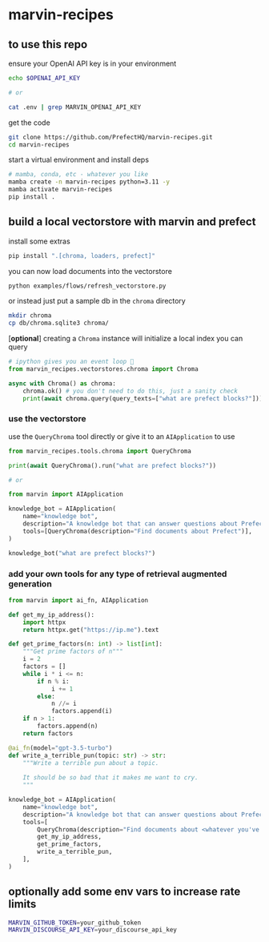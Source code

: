 # marvin-recipes

## to use this repo
ensure your OpenAI API key is in your environment
```bash
echo $OPENAI_API_KEY

# or

cat .env | grep MARVIN_OPENAI_API_KEY
```

get the code
```bash
git clone https://github.com/PrefectHQ/marvin-recipes.git
cd marvin-recipes
```

start a virtual environment and install deps
```bash
# mamba, conda, etc - whatever you like
mamba create -n marvin-recipes python=3.11 -y
mamba activate marvin-recipes
pip install .
```


## build a local vectorstore with marvin and prefect
install some extras
```bash
pip install ".[chroma, loaders, prefect]"
```

you can now load documents into the vectorstore
```bash
python examples/flows/refresh_vectorstore.py
```

or instead just put a sample db in the `chroma` directory
```bash
mkdir chroma
cp db/chroma.sqlite3 chroma/
```

[**optional**] creating a `Chroma` instance will initialize a local index you can query
```python
# ipython gives you an event loop 🙂
from marvin_recipes.vectorstores.chroma import Chroma

async with Chroma() as chroma:
    chroma.ok() # you don't need to do this, just a sanity check
    print(await chroma.query(query_texts=["what are prefect blocks?"]))
```

### use the vectorstore
use the `QueryChroma` tool directly or give it to an `AIApplication` to use
```python
from marvin_recipes.tools.chroma import QueryChroma

print(await QueryChroma().run("what are prefect blocks?"))

# or

from marvin import AIApplication

knowledge_bot = AIApplication(
    name="knowledge bot",
    description="A knowledge bot that can answer questions about Prefect",
    tools=[QueryChroma(description="Find documents about Prefect")],
)

knowledge_bot("what are prefect blocks?")
```

### add your own tools for any type of retrieval augmented generation
```python
from marvin import ai_fn, AIApplication

def get_my_ip_address():
    import httpx
    return httpx.get("https://ip.me").text

def get_prime_factors(n: int) -> list[int]:
    """Get prime factors of n"""
    i = 2
    factors = []
    while i * i <= n:
        if n % i:
            i += 1
        else:
            n //= i
            factors.append(i)
    if n > 1:
        factors.append(n)
    return factors

@ai_fn(model="gpt-3.5-turbo")
def write_a_terrible_pun(topic: str) -> str:
    """Write a terrible pun about a topic.
    
    It should be so bad that it makes me want to cry.
    """

knowledge_bot = AIApplication(
    name="knowledge bot",
    description="A knowledge bot that can answer questions about Prefect",
    tools=[
        QueryChroma(description="Find documents about <whatever you've got in your vectorstore>"),
        get_my_ip_address,
        get_prime_factors,
        write_a_terrible_pun,
    ],
)
```

## optionally add some env vars to increase rate limits
```bash
MARVIN_GITHUB_TOKEN=your_github_token
MARVIN_DISCOURSE_API_KEY=your_discourse_api_key
```